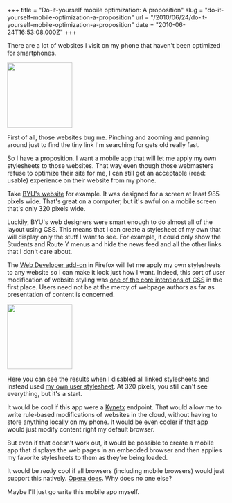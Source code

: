 +++
title = "Do-it-yourself mobile optimization: A proposition"
slug = "do-it-yourself-mobile-optimization-a-proposition"
url = "/2010/06/24/do-it-yourself-mobile-optimization-a-proposition"
date = "2010-06-24T16:53:08.000Z"
+++

There are a lot of websites I visit on my phone that haven't been optimized for smartphones.

<a href="https://scnay-images.s3.amazonaws.com/globalconstant/byu_palm_pre.png"><img alt="" src="https://scnay-images.s3.amazonaws.com/globalconstant/byu_palm_pre.png" title="BYU.edu (unoptimized) on a Palm Pre at 320x480" width="150" /></a>

First of all, those websites bug me. Pinching and zooming and panning around just to find the tiny link I'm searching for gets old really fast.

So I have a proposition. I want a mobile app that will let me apply my own stylesheets to those websites. That way even though those webmasters refuse to optimize their site for me, I can still get an acceptable (read: usable) experience on their website from my phone.

Take <a href="http://www.byu.edu/webapp/home/index.jsp">BYU's website</a> for example. It was designed for a screen at least 985 pixels wide. That's great on a computer, but it's awful on a mobile screen that's only 320 pixels wide.

Luckily, BYU's web designers were smart enough to do almost all of the layout using CSS. This means that I can create a stylesheet of my own that will display only the stuff I want to see. For example, it could only show the Students and Route Y menus and hide the news feed and all the other links that I don't care about.

The <a href="https://addons.mozilla.org/en-US/firefox/addon/60/">Web Developer add-on</a> in Firefox will let me apply my own stylesheets to any website so I can make it look just how I want. Indeed, this sort of user modification of website styling was <a href="http://en.wikipedia.org/wiki/Cascading_Style_Sheets#Sources">one of the core intentions of CSS</a> in the first place. Users need not be at the mercy of webpage authors as far as presentation of content is concerned.

<a href="https://scnay-images.s3.amazonaws.com/globalconstant/byu_user_stylesheet.png"><img alt="" src="https://scnay-images.s3.amazonaws.com/globalconstant/byu_user_stylesheet.png" title="BYU.edu with custom user stylesheet (320x480)" width="150" /></a>

Here you can see the results when I disabled all linked stylesheets and instead used <a href="https://snay2-posts.s3.amazonaws.com/byu.css">my own user stylesheet</a>. At 320 pixels, you still can't see everything, but it's a start.

It would be cool if this app were a <a href="http://www.kynetx.com/">Kynetx</a> endpoint. That would allow me to write rule-based modifications of websites in the cloud, without having to store anything locally on my phone. It would be even cooler if that app would just modify content right my default browser.

But even if that doesn't work out, it would be possible to create a mobile app that displays the web pages in an embedded browser and then applies my favorite stylesheets to them as they're being loaded.

It would be <em>really</em> cool if all browsers (including mobile browsers) would just support this natively. <a href="http://www.opera.com/docs/usercss/">Opera does</a>. Why does no one else?

Maybe I'll just go write this mobile app myself.
